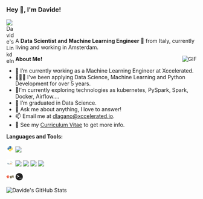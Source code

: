 <!-- <h3 title="hehehe"> Hi there! 👋</h3> -->

<!--
**ZamranxD/ZamranxD** is a ✨ _special_ ✨ repository because its `README.md` (this file) appears on your GitHub profile.

Here are some ideas to get you started:

- 🔭 I’m currently working on ...
- 🌱 I’m currently learning ...
- 👯 I’m looking to collaborate on ...
- 🤔 I’m looking for help with ...
- 💬 Ask me about ...
- 📫 How to reach me: ...
- 😄 Pronouns: ...
- ⚡ Fun fact: ...
-->
<h3 title="hehehe"> Hey 👋, I'm Davide!</h3>

<a href="https://nl.linkedin.com/in/davide-lagano?trk=people_directory">
  <img align="left" alt="Davide's LinkdeIn" width="24px" src="https://cdn.jsdelivr.net/npm/simple-icons@v3/icons/linkedin.svg" />
</a>



<br />
<br />

A **Data Scientist and Machine Learning Engineer** 🚀 from Italy, currently living and working in Amsterdam.

  <img align="right" alt="GIF" src="https://i.pinimg.com/originals/e4/26/70/e426702edf874b181aced1e2fa5c6cde.gif" />

**About Me!**

- 💼 I’m currently working as a Machine Learning Engineer at Xccelerated.
- 👨🏻‍💻 I've been applying Data Science, Machine Learning and Python Development for over 5 years. 
- 🌱I’m currently exploring technologies as kubernetes, PySpark, Spark, Docker, Airflow.... 
- 💎 I’m graduated in Data Science.
- 💬 Ask me about anything, I love to answer!
- 📫 Email me at [dlagano@xccelerated.io](mailto:dlagano@xccelerated.io).
- 📝 See my [Curriculum Vitae]() to get more info.


**Languages and Tools:**  


<code><img height="20" src="https://raw.githubusercontent.com/github/explore/80688e429a7d4ef2fca1e82350fe8e3517d3494d/topics/python/python.png"></code>
<code><img height="20" src="https://download.logo.wine/logo/R_(programming_language)/R_(programming_language)-Logo.wine.png"></code>

<code><img height="20" src="https://raw.githubusercontent.com/github/explore/80688e429a7d4ef2fca1e82350fe8e3517d3494d/topics/mysql/mysql.png"></code>
<code><img height="20" src="https://developers.redhat.com/sites/default/files/styles/article_feature/public/blog/2014/05/homepage-docker-logo.png?itok=zx0e-vcP"></code>
<code><img height="20" src="https://i0.wp.com/softwareengineeringdaily.com/wp-content/uploads/2019/01/Kubernetes_New.png?zoom=2&resize=730%2C389"></code>
<code><img height="20" src="https://upload.wikimedia.org/wikipedia/commons/thumb/f/f3/Apache_Spark_logo.svg/500px-Apache_Spark_logo.svg.png"></code>
<code><img height="20" src="https://www.google.com/url?sa=i&url=https%3A%2F%2Fwww.azul.com%2Ftechnologies%2Fkafka%2F&psig=AOvVaw28BpVyREkfJW4-1gjXpx-p&ust=1667469924409000&source=images&cd=vfe&ved=0CAoQjRxqFwoTCNCn6NWfj_sCFQAAAAAdAAAAABAM"></code>

<code><img height="20" src="https://raw.githubusercontent.com/github/explore/80688e429a7d4ef2fca1e82350fe8e3517d3494d/topics/git/git.png"></code>
<code><img height="20" src="https://raw.githubusercontent.com/github/explore/80688e429a7d4ef2fca1e82350fe8e3517d3494d/topics/terminal/terminal.png"></code>

<img src="https://github-readme-stats.vercel.app/api?username=DavideLagano&show_icons=true&hide_border=true&count_private=true&theme=shades-of-purple&icon_color=fad000" alt="Davide's GitHub Stats">


<!---
DavideLagano/DavideLagano is a ✨ special ✨ repository because its `README.md` (this file) appears on your GitHub profile.
You can click the Preview link to take a look at your changes.
--->
